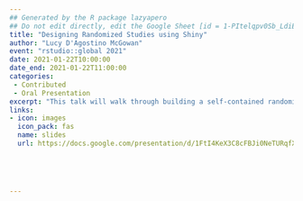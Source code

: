 ```yaml
---
## Generated by the R package lazyapero
## Do not edit directly, edit the Google Sheet [id = 1-PItelqpv0Sb_LdiEDqb8O3D_Roii5nVTL07IRVbRtA]
title: "Designing Randomized Studies using Shiny"
author: "Lucy D'Agostino McGowan"
event: "rstudio::global 2021"
date: 2021-01-22T10:00:00
date_end: 2021-01-22T11:00:00
categories:
 - Contributed
 - Oral Presentation
excerpt: "This talk will walk through building a self-contained randomized study using Shiny and learnr modules. We will discuss building informed consent, the randomization process, demographic surveys, and R-based studies into a single online framework to allow users to seamlessly enroll and participate in randomized studies via a single URL. The talk will include both practical recommendations as well as technical code snippets."
links:
- icon: images
  icon_pack: fas
  name: slides
  url: https://docs.google.com/presentation/d/1FtI4KeX3C8cFBJi0NeTURqfXphrQ2W8sxoDQAd7LrRo/edit#slide=id.p





---
```

